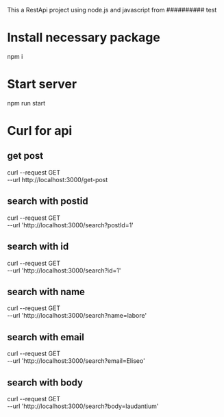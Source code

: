 This a RestApi project using node.js and javascript from ########## test

# Install necessary package
npm i

# Start server
npm run start

# Curl for api

## get post
curl --request GET \
  --url http://localhost:3000/get-post

## search with postid 
curl --request GET \
  --url 'http://localhost:3000/search?postId=1'

## search with id
curl --request GET \
  --url 'http://localhost:3000/search?id=1'

## search with name
curl --request GET \
  --url 'http://localhost:3000/search?name=labore'

## search with email
curl --request GET \
  --url 'http://localhost:3000/search?email=Eliseo'

## search with body

curl --request GET \
  --url 'http://localhost:3000/search?body=laudantium'